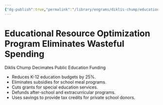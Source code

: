 ```yaml
---
{"dg-publish":true,"permalink":"/library/engrams/diklis-chump/educational-resource-optimization-program-eliminates-wasteful-spending/","tags":["DC/Education","DC/AS1"]}
---
```


# Educational Resource Optimization Program Eliminates Wasteful Spending
Diklis Chump Decimates Public Education Funding
- Reduces K-12 education budgets by 25%.  
- Eliminates subsidies for school meal programs.  
- Cuts grants for special education services.  
- Defunds after-school and extracurricular programs.  
- Uses savings to provide tax credits for private school donors.
